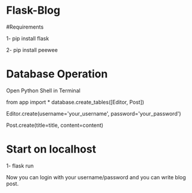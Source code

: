 # Flask-Blog

#Requirements

1- pip install flask

2- pip install peewee


# Database Operation
Open Python Shell in Terminal

from app import *
database.create_tables([Editor, Post])

Editor.create(username='your_username', password='your_password')

Post.create(title=title, content=content)


# Start on localhost

1- flask run

Now you can login with your username/password and you can write blog post.


